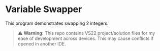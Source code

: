 ﻿# Variable Swapper
This program demonstrates swapping 2 integers.
> ⚠️ **Warning:** This repo contains VS22 project/solution files for my ease of development across devices. This may cause conflicts if opened in another IDE.